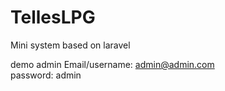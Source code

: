 # TellesLPG
Mini system based on laravel

demo admin
Email/username: admin@admin.com <br>
password: admin

